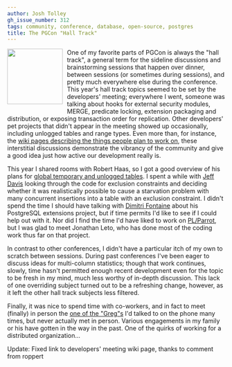 ```yaml
---
author: Josh Tolley
gh_issue_number: 312
tags: community, conference, database, open-source, postgres
title: The PGCon "Hall Track"
---
```


<a href="/blog/2010/05/25/pgcon-hall-track/image-0-big.png" onblur="try {parent.deselectBloggerImageGracefully();} catch(e) {}"><img alt="" border="0" id="BLOGGER_PHOTO_ID_5475232667283865314" src="/blog/2010/05/25/pgcon-hall-track/image-0.png" style="float:left; margin:0 10px 10px 0;cursor:pointer; cursor:hand;width: 128px; height: 128px;"/></a>

One of my favorite parts of PGCon is always the "hall track", a general term for the sideline discussions and brainstorming sessions that happen over dinner, between sessions (or sometimes during sessions), and pretty much everywhere else during the conference. This year's hall track topics seemed to be set by the developers' meeting; everywhere I went, someone was talking about hooks for external security modules, MERGE, predicate locking, extension packaging and distribution, or exposing transaction order for replication. Other developers' pet projects that didn't appear in the meeting showed up occasionally, including unlogged tables and range types. Even more than, for instance, the [wiki pages describing the things people plan to work on](http://wiki.postgresql.org/wiki/PgCon_2010_Developer_Meeting), these interstitial discussions demonstrate the vibrancy of the community and give a good idea just how active our development really is.

This year I shared rooms with Robert Haas, so I got a good overview of his plans for [global temporary and unlogged tables](http://rhaas.blogspot.com/2010/05/global-temporary-and-unlogged-tables.html). I spent a while with [Jeff Davis](http://thoughts.j-davis.com/) looking through the code for exclusion constraints and deciding whether it was realistically possible to cause a starvation problem with many concurrent insertions into a table with an exclusion constraint. I didn't spend the time I should have talking with [Dimitri Fontaine](http://blog.tapoueh.org/blog.dim.html) about his PostgreSQL extensions project, but if time permits I'd like to see if I could help out with it. Nor did I find the time I'd have liked to work on [PL/Parrot](http://pl.parrot.org/), but I was glad to meet Jonathan Leto, who has done most of the coding work thus far on that project.

In contrast to other conferences, I didn't have a particular itch of my own to scratch between sessions. During past conferences I've been eager to discuss ideas for multi-column statistics; though that work continues, slowly, time hasn't permitted enough recent development even for the topic to be fresh in my mind, much less worthy of in-depth discussion. This lack of one overriding subject turned out to be a refreshing change, however, as it left the other hall track subjects less filtered.

Finally, it was nice to spend time with co-workers, and in fact to meet (finally) in person the [one of the "Greg"s](/team/greg_sabino_mullane) I'd talked to on the phone many times, but never actually met in person. Various engagements in my family or his have gotten in the way in the past. One of the quirks of working for a distributed organization...

Update: Fixed link to developers' meeting wiki page, thanks to comment from roppert
